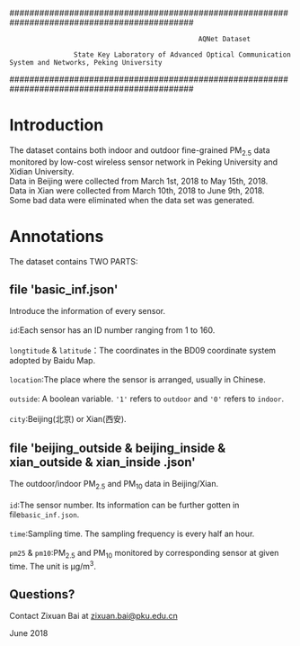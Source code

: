 #############################################################################################
                                 
                                                   AQNet Dataset

                    State Key Laboratory of Advanced Optical Communication System and Networks, Peking University
                    
#############################################################################################

# Introduction
The dataset contains both indoor and outdoor fine-grained PM<sub>2.5</sub> data monitored by low-cost wireless sensor network 
in Peking University and Xidian University. <br>
Data in Beijing were collected from March 1st, 2018 to May 15th, 2018. <br>
Data in Xian were collected from March 10th, 2018 to June 9th, 2018.<br>
Some bad data were eliminated when the data set was generated.
# Annotations
The dataset contains TWO PARTS:<br>
## file 'basic_inf.json'
Introduce the information of every sensor. <br><br>
`id`:Each sensor has an ID number ranging from 1 to 160.<br><br>
`longtitude` & `latitude`：The coordinates in the BD09 coordinate system adopted by Baidu Map.<br><br>
`location`:The place where the sensor is arranged, usually in Chinese.<br><br>
`outside`: A boolean variable. `'1'` refers to `outdoor` and `'0'` refers to `indoor`.<br><br>
`city`:Beijing(北京) or Xian(西安).<br>

## file 'beijing_outside & beijing_inside & xian_outside & xian_inside  .json'
The outdoor/indoor PM<sub>2.5</sub> and PM<sub>10</sub> data in Beijing/Xian.<br><br>
`id`:The sensor number. Its information can be further gotten in file`basic_inf.json`.<br><br>
`time`:Sampling time. The sampling frequency is every half an hour.<br><br>
`pm25` & `pm10`:PM<sub>2.5</sub> and PM<sub>10</sub> monitored by corresponding sensor at given time. The unit is μg/m<sup>3</sup>.<br>

## Questions?
Contact Zixuan Bai at zixuan.bai@pku.edu.cn

June 2018
